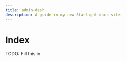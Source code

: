 ```yaml
---
title: admin-dash
description: A guide in my new Starlight docs site.
---
```

# Index

TODO: Fill this in.
